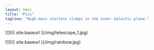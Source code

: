 ```yaml
---
layout: hmsc
title: "Pics"
tagline: "High-mass starless clumps in the inner Galactic plane."
---
```


![]({{ site.baseurl }}/img/telescope_1.jpg)

![]({{ site.baseurl }}/img/rainbow.jpg)
